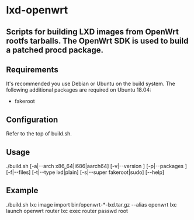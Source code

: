 lxd-openwrt
===========

## Scripts for building LXD images from OpenWrt rootfs tarballs. The OpenWrt SDK is used to build a patched procd package.

Requirements
------------
It's recommended you use Debian or Ubuntu on the build system. The following additional packages are required on Ubuntu 18.04:

* fakeroot

Configuration
-------------
Refer to the top of build.sh.

Usage
-----
./build.sh [-a|--arch x86_64|i686|aarch64] [-v|--version <version>] [-p|--packages <packages>] [-f|--files] [-t|--type lxd|plain] [-s|--super fakeroot|sudo] [--help]

Example
-------
./build.sh
lxc image import bin/openwrt-*-lxd.tar.gz --alias openwrt
lxc launch openwrt router
lxc exec router passwd root

